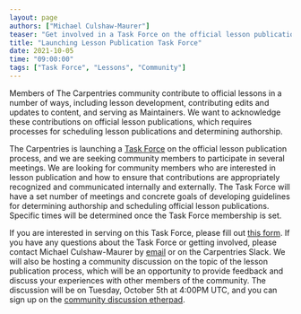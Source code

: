 ```yaml
---
layout: page
authors: ["Michael Culshaw-Maurer"]
teaser: "Get involved in a Task Force on the official lesson publication process."
title: "Launching Lesson Publication Task Force"
date: 2021-10-05
time: "09:00:00"
tags: ["Task Force", "Lessons", "Community"]
---
```


Members of The Carpentries community contribute to official lessons in a number of ways, including lesson development, contributing edits and updates to content, and serving as Maintainers. We want to acknowledge these contributions on official lesson publications, which requires processes for scheduling lesson publications and determining authorship.

The Carpentries is launching a [Task Force][charter] on the official lesson publication process, and we are seeking community members to participate in several meetings. We are looking for community members who are interested in lesson publication and how to ensure that contributions are appropriately recognized and communicated internally and externally. The Task Force will have a set number of meetings and concrete goals of developing guidelines for determining authorship and scheduling official lesson publications. Specific times will be determined once the Task Force membership is set.

If you are interested in serving on this Task Force, please fill out [this form][form-link]. If you have any questions about the Task Force or getting involved, please contact Michael Culshaw-Maurer by [email][mcm-email] or on the Carpentries Slack. We will also be hosting a community discussion on the topic of the lesson publication process, which will be an opportunity to provide feedback and discuss your experiences with other members of the community. The discussion will be on Tuesday, October 5th at 4:00PM UTC, and you can sign up on the [community discussion etherpad][community-discussion].



[mcm-email]: mailto:culshawmaurer@email.arizona.edu
[form-link]: https://forms.gle/PyX58kfE8HdAhr8h9
[community-discussion]: https://pad.carpentries.org/community-discussions
[charter]: https://github.com/carpentries/task-forces/blob/main/2021/Lesson-Publication/Lesson-Publication-Charter.md
